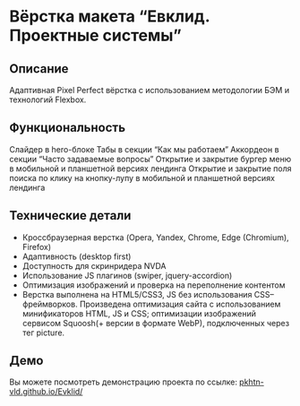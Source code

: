 # Вёрстка макета “Евклид. Проектные системы”

## Описание
Адаптивная Pixel Perfect вёрстка с использованием методологии БЭМ и технологий Flexbox.

## Функциональность
Слайдер в hero-блоке
Табы в секции “Как мы работаем”
Аккордеон в секции “Часто задаваемые вопросы”
Открытие и закрытие бургер меню в мобильной и планшетной версиях лендинга
Открытие и закрытие поля поиска по клику на кнопку-лупу в мобильной и планшетной версиях лендинга
## Технические детали
- Кроссбраузерная верстка (Opera, Yandex, Chrome, Edge (Chromium), Firefox)
- Адаптивность (desktop first)
- Доступность для скринридера NVDA
- Использование JS плагинов (swiper, jquery-accordion)
- Оптимизация изображений и проверка на переполнение контентом
- Верстка выполнена на HTML5/CSS3, JS без использования CSS–фреймворков. Произведена оптимизация сайта с использованием минификаторов HTML, JS и CSS; оптимизации изображений сервисом Squoosh(+ версии в формате WebP), подключенных через тег picture.

## Демо
Вы можете посмотреть демонстрацию проекта по ссылке: [pkhtn-vld.github.io/Evklid/](https://pkhtn-vld.github.io/Evklid/)
